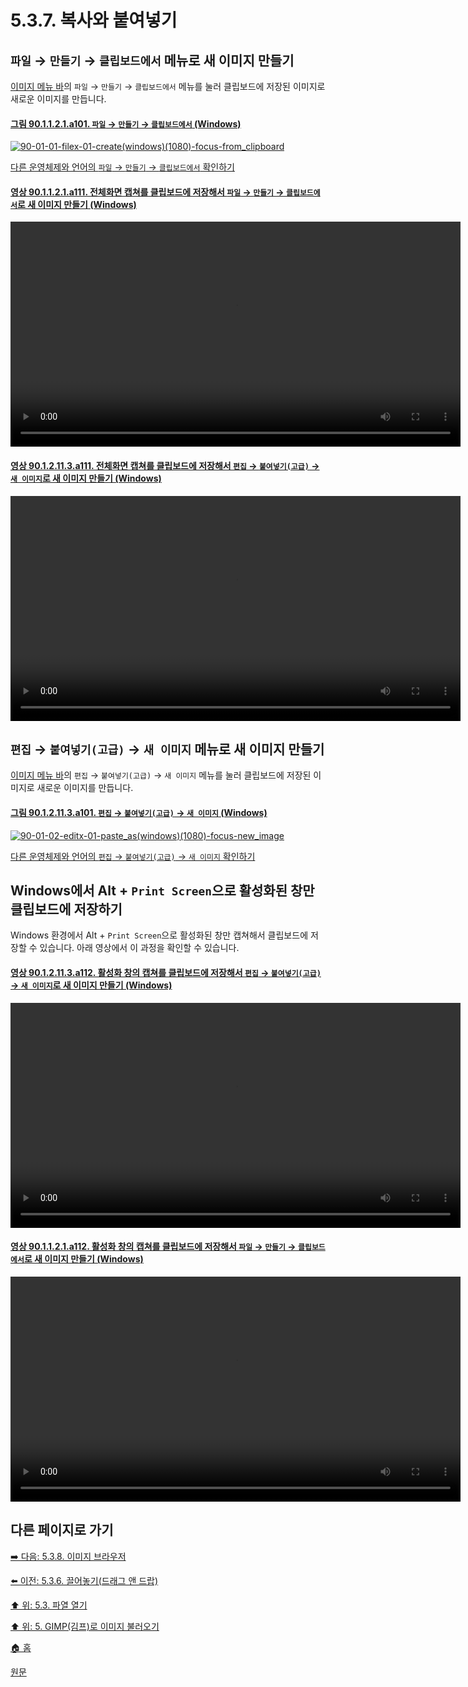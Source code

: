# 5.3.7. 복사와 붙여넣기
## `파일` → `만들기` → `클립보드에서` 메뉴로 새 이미지 만들기
[이미지 메뉴 바](./90-01-00-image-menu-bar.md)의 `파일` → `만들기` → `클립보드에서` 메뉴를 눌러 클립보드에 저장된 이미지로 새로운 이미지를 만듭니다.

#### [그림 90.1.1.2.1.a101. `파일` → `만들기` → `클립보드에서` (Windows)](https://wonder13662.github.io/gimp/2.10.36_ko/90-01-01-filex-02-createx-01-from_clipboard.html#%EA%B7%B8%EB%A6%BC-901121a101-%ED%8C%8C%EC%9D%BC--%EB%A7%8C%EB%93%A4%EA%B8%B0--%ED%81%B4%EB%A6%BD%EB%B3%B4%EB%93%9C%EC%97%90%EC%84%9C-windows)
[![90-01-01-filex-01-create(windows)(1080)-focus-from_clipboard](https://github.com/wonder13662/gimp/assets/15767104/6778a8af-f31a-452c-8b6b-a6f178c7bfcf)](https://wonder13662.github.io/gimp/2.10.36_ko/90-01-01-filex-02-createx-01-from_clipboard.html#%EA%B7%B8%EB%A6%BC-901121a101-%ED%8C%8C%EC%9D%BC--%EB%A7%8C%EB%93%A4%EA%B8%B0--%ED%81%B4%EB%A6%BD%EB%B3%B4%EB%93%9C%EC%97%90%EC%84%9C-windows)

[다른 운영체제와 언어의 `파일` → `만들기` → `클립보드에서` 확인하기](./90-01-01-02-01-from_clipboard.md)

#### [영상 90.1.1.2.1.a111. 전체화면 캡쳐를 클립보드에 저장해서 `파일` → `만들기` → `클립보드에서`로 새 이미지 만들기  (Windows)](https://wonder13662.github.io/gimp/2.10.36_ko/90-01-01-filex-02-createx-01-from_clipboard.html#%EC%98%81%EC%83%81-901121a111-%EC%A0%84%EC%B2%B4%ED%99%94%EB%A9%B4-%EC%BA%A1%EC%B3%90%EB%A5%BC-%ED%81%B4%EB%A6%BD%EB%B3%B4%EB%93%9C%EC%97%90-%EC%A0%80%EC%9E%A5%ED%95%B4%EC%84%9C-%ED%8C%8C%EC%9D%BC--%EB%A7%8C%EB%93%A4%EA%B8%B0--%ED%81%B4%EB%A6%BD%EB%B3%B4%EB%93%9C%EC%97%90%EC%84%9C%EB%A1%9C-%EC%83%88-%EC%9D%B4%EB%AF%B8%EC%A7%80-%EB%A7%8C%EB%93%A4%EA%B8%B0--windows)
<video controls="controls" width="720" src="https://github.com/wonder13662/gimp/assets/15767104/39d15a61-bd64-4bb8-a980-41207100f4f3"></video>

#### [영상 90.1.2.11.3.a111. 전체화면 캡쳐를 클립보드에 저장해서 `편집` → `붙여넣기(고급)` → `새 이미지`로 새 이미지 만들기 (Windows)](https://wonder13662.github.io/gimp/2.10.36_ko/90-01-02-editx-11-paste_asx-03-new_image.html#%EC%98%81%EC%83%81-9012113a111-%EC%A0%84%EC%B2%B4%ED%99%94%EB%A9%B4-%EC%BA%A1%EC%B3%90%EB%A5%BC-%ED%81%B4%EB%A6%BD%EB%B3%B4%EB%93%9C%EC%97%90-%EC%A0%80%EC%9E%A5%ED%95%B4%EC%84%9C-%ED%8E%B8%EC%A7%91--%EB%B6%99%EC%97%AC%EB%84%A3%EA%B8%B0%EA%B3%A0%EA%B8%89--%EC%83%88-%EC%9D%B4%EB%AF%B8%EC%A7%80%EB%A1%9C-%EC%83%88-%EC%9D%B4%EB%AF%B8%EC%A7%80-%EB%A7%8C%EB%93%A4%EA%B8%B0-windows)
<video controls="controls" width="720" src="https://github.com/wonder13662/gimp/assets/15767104/43c58bd8-aecd-4bb0-804e-459532ad2f88"></video>

## `편집` → `붙여넣기(고급)` → `새 이미지` 메뉴로 새 이미지 만들기
[이미지 메뉴 바](./90-01-00-image-menu-bar.md)의 `편집` → `붙여넣기(고급)` → `새 이미지` 메뉴를 눌러 클립보드에 저장된 이미지로 새로운 이미지를 만듭니다.

#### [그림 90.1.2.11.3.a101. `편집` → `붙여넣기(고급)` → `새 이미지` (Windows)](https://wonder13662.github.io/gimp/2.10.36_ko/90-01-02-editx-11-paste_asx-03-new_image.html#%EA%B7%B8%EB%A6%BC-9012113a101-%ED%8E%B8%EC%A7%91--%EB%B6%99%EC%97%AC%EB%84%A3%EA%B8%B0%EA%B3%A0%EA%B8%89--%EC%83%88-%EC%9D%B4%EB%AF%B8%EC%A7%80-windows)
[![90-01-02-editx-01-paste_as(windows)(1080)-focus-new_image](https://github.com/wonder13662/gimp/assets/15767104/df554206-b47d-4f48-ab03-03e3202bb3be)](https://wonder13662.github.io/gimp/2.10.36_ko/90-01-02-editx-11-paste_asx-03-new_image.html#%EA%B7%B8%EB%A6%BC-9012113a101-%ED%8E%B8%EC%A7%91--%EB%B6%99%EC%97%AC%EB%84%A3%EA%B8%B0%EA%B3%A0%EA%B8%89--%EC%83%88-%EC%9D%B4%EB%AF%B8%EC%A7%80-windows)

[다른 운영체제와 언어의 `편집` → `붙여넣기(고급)` → `새 이미지` 확인하기](./90-01-02-editx-11-paste_asx-03-new_image.md)

## Windows에서 Alt + `Print Screen`으로 활성화된 창만 클립보드에 저장하기
Windows 환경에서 Alt + `Print Screen`으로 활성화된 창만 캡쳐해서 클립보드에 저장할 수 있습니다. 아래 영상에서 이 과정을 확인할 수 있습니다.

#### [영상 90.1.2.11.3.a112. 활성화 창의 캡쳐를 클립보드에 저장해서 `편집` → `붙여넣기(고급)` → `새 이미지`로 새 이미지 만들기 (Windows)](https://wonder13662.github.io/gimp/2.10.36_ko/90-01-02-editx-11-paste_asx-03-new_image.html#%EC%98%81%EC%83%81-9012113a112-%ED%99%9C%EC%84%B1%ED%99%94-%EC%B0%BD%EC%9D%98-%EC%BA%A1%EC%B3%90%EB%A5%BC-%ED%81%B4%EB%A6%BD%EB%B3%B4%EB%93%9C%EC%97%90-%EC%A0%80%EC%9E%A5%ED%95%B4%EC%84%9C-%ED%8E%B8%EC%A7%91--%EB%B6%99%EC%97%AC%EB%84%A3%EA%B8%B0%EA%B3%A0%EA%B8%89--%EC%83%88-%EC%9D%B4%EB%AF%B8%EC%A7%80%EB%A1%9C-%EC%83%88-%EC%9D%B4%EB%AF%B8%EC%A7%80-%EB%A7%8C%EB%93%A4%EA%B8%B0-windows)
<video controls="controls" width="720" src="https://github.com/wonder13662/gimp/assets/15767104/eb716971-ba1b-4165-a99c-f028d83e9846"></video>

#### [영상 90.1.1.2.1.a112. 활성화 창의 캡쳐를 클립보드에 저장해서 `파일` → `만들기` → `클립보드에서`로 새 이미지 만들기  (Windows)](https://wonder13662.github.io/gimp/2.10.36_ko/90-01-01-filex-02-createx-01-from_clipboard.html#%EC%98%81%EC%83%81-901121a112-%ED%99%9C%EC%84%B1%ED%99%94-%EC%B0%BD%EC%9D%98-%EC%BA%A1%EC%B3%90%EB%A5%BC-%ED%81%B4%EB%A6%BD%EB%B3%B4%EB%93%9C%EC%97%90-%EC%A0%80%EC%9E%A5%ED%95%B4%EC%84%9C-%ED%8C%8C%EC%9D%BC--%EB%A7%8C%EB%93%A4%EA%B8%B0--%ED%81%B4%EB%A6%BD%EB%B3%B4%EB%93%9C%EC%97%90%EC%84%9C%EB%A1%9C-%EC%83%88-%EC%9D%B4%EB%AF%B8%EC%A7%80-%EB%A7%8C%EB%93%A4%EA%B8%B0--windows)
<video controls="controls" width="720" src="https://github.com/wonder13662/gimp/assets/15767104/ed2939d1-3b5f-4ba3-b86c-141bf376be1d"></video>

## 다른 페이지로 가기

[➡️ 다음: 5.3.8. 이미지 브라우저](./05-03-08-image-browser.md)

[⬅️ 이전: 5.3.6. 끌어놓기(드래그 앤 드랍)](./05-03-06-drag-and-drop.md)

[⬆️ 위: 5.3. 파열 열기](./05-03-00-opening-files.md)

[⬆️ 위: 5. GIMP(김프)로 이미지 불러오기](./05-00-getting-images-into-gimp.md)

[🏠 홈](./00-home.md)

[원문](https://docs.gimp.org/2.10/ko/gimp-using-open-copy-and-paste.html)